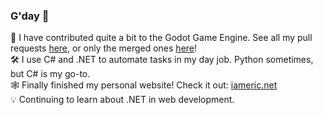 ### G'day 👋

👷‍ I have contributed quite a bit to the Godot Game Engine. See all my pull requests [here](https://github.com/godotengine/godot/pulls?q=is%3Apr+author%3AEricEzaM+), or only the merged ones [here](https://github.com/godotengine/godot/pulls?q=is%3Amerged+author%3AEricEzaM)!  
🛠 I use C# and .NET to automate tasks in my day job. Python sometimes, but C# is my go-to.  
🕸 Finally finished my personal website! Check it out: [iameric.net](https://www.iameric.net)  
💡 Continuing to learn about .NET in web development.
